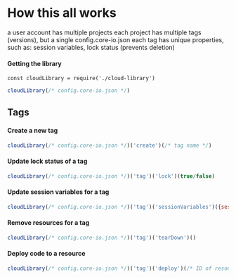 # How this all works

a user account has multiple projects
each project has multiple tags (versions), but a single config.core-io.json
each tag has unique properties, such as: session variables, lock status (prevents deletion)

#### Getting the library
`const cloudLibrary = require('./cloud-library')`

```JavaScript
cloudLibrary(/* config.core-io.json */)
```

## Tags

#### Create a new tag
```JavaScript
cloudLibrary(/* config.core-io.json */)('create')(/* tag name */)
```

#### Update lock status of a tag
```JavaScript
cloudLibrary(/* config.core-io.json */)('tag')('lock')(true/false)
```

#### Update session variables for a tag
```JavaScript
cloudLibrary(/* config.core-io.json */)('tag')('sessionVariables')({sessionVarOne: 'some value'})
```

#### Remove resources for a tag
```JavaScript
cloudLibrary(/* config.core-io.json */)('tag')('tearDown')()
```

#### Deploy code to a resource
```JavaScript
cloudLibrary(/* config.core-io.json */)('tag')('deploy')(/* ID of resource in config to deploy */)
```